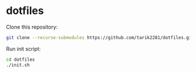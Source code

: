 # dotfiles

Clone this repository:

```bash
git clone --recurse-submodules https://github.com/tarik2281/dotfiles.git
```

Run init script:

```bash
cd dotfiles
./init.sh
```
